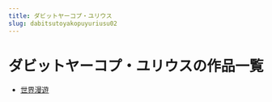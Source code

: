 ```yaml
---
title: ダビットヤーコプ・ユリウス
slug: dabitsutoyakopuyuriusu02
---
```


# ダビットヤーコプ・ユリウスの作品一覧

- [世界漫遊](shijiemanyoufe)
